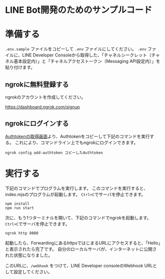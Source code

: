 # LINE Bot開発のためのサンプルコード

# 準備する

`.env.sample` ファイルをコピーして `.env` ファイルにしてください。
`.env` ファイルに、LINE Developer Consoleから取得した、「チャネルシークレット（チャネル基本設定内）」と「チャネルアクセストークン（Messaging API設定内）」を貼り付けます。

## ngrokに無料登録する

ngrokのアカウントを作成してください。

https://dashboard.ngrok.com/signup

## ngrokにログインする

[Authtokenの取得画面](https://dashboard.ngrok.com/get-started/your-authtoken)より、Authtokenをコピーして下記のコマンドを実行する。
これにより、コマンドライン上でもngrokにログインできます。

```
ngrok config add-authtoken コピーしたAuthtoken
```

# 実行する

下記のコマンドでプログラムを実行します。
このコマンドを実行すると、index.mjsのプログラムが起動します。
`Ctrl+C`でサーバを停止できます。

```
npm install
npm run start
```


次に、もう1つターミナルを開いて、下記のコマンドでngrokを起動します。
`Ctrl+C`でサーバを停止できます。

```
ngrok http 8080
```

起動したら、ForwardingにあるhttpsではじまるURLにアクセスすると、「Hello」と表示されたら完了です。
自分のローカルサーバが、インターネットに公開された状態になりました。

このURLに、`/webhook` をつけて、LINE Developer consoleのWebhook URLとして設定してください。
